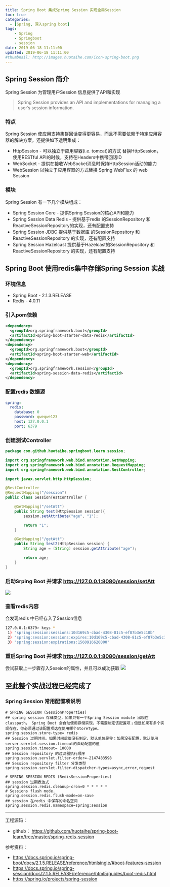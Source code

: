 ```yaml
---
title: Spring Boot 集成Spring Session 实现全局Session
toc: true
categories:
  - [Spring, 深入spring boot]
tags:
    - Spring 
    - Springboot 
    - session
date: 2019-06-18 11:11:00
updated: 2019-06-18 11:11:00
#thumbnail: http://images.huotaihe.com/icon-spring-boot.png
---
```



## Spring Session 简介
Spring Session 为管理用户Session 信息提供了API和实现
> Spring Session provides an API and implementations for managing a user’s session information.

  ### 特点
  Spring Session 使应用支持集群回话变得更容易，而且不需要依赖于特定应用容器的解决方案。还提供如下透明集成：
<!-- more -->  
  - HttpSession - 可以独立于应用容器(i.e. tomcat)的方式 替换HttpSession，使用RESTful API的时候，支持在Headers中携带回话ID
  - WebSocket - 提供在接收WebSocket消息时保持HttpSession活动的能力
  - WebSession 以独立于应用容器的方式替换 Spring WebFlux 的 web Session


 ### 模块

  Spring Session 有一下几个模块组成：
  - Spring Session Core - 提供Spring Session的核心API和能力
  - Spring Session Data Redis - 提供基于redis 的SessionRepository 和 ReactiveSessionRepository的实现，还有配置支持
  - Spring Session JDBC 提供基于数据库 的SessionRepository 和 ReactiveSessionRepository 的实现，还有配置支持
  - Spring Session Hazelcast  提供基于Hazelcast的SessionRepository 和 ReactiveSessionRepository 的实现，还有配置支持 

## Spring Boot 使用redis集中存储Spring Session 实战
### 环境信息
- Spring Boot - 2.1.3.RELEASE
- Redis - 4.0.11

### 引入pom依赖
```xml
<dependency>
  <groupId>org.springframework.boot</groupId>
  <artifactId>spring-boot-starter-data-redis</artifactId>
</dependency>
<dependency>
  <groupId>org.springframework.boot</groupId>
  <artifactId>spring-boot-starter-web</artifactId>
</dependency>
<dependency>
  <groupId>org.springframework.session</groupId>
  <artifactId>spring-session-data-redis</artifactId>
</dependency>
```

### 配置redis 数据源
```yml
spring:
  redis:
    database: 0
    password: qweqwe123
    host: 127.0.0.1
    port: 6379
```

### 创建测试Controller
```java
package com.github.huotaihe.springboot.learn.session;

import org.springframework.web.bind.annotation.GetMapping;
import org.springframework.web.bind.annotation.RequestMapping;
import org.springframework.web.bind.annotation.RestController;

import javax.servlet.http.HttpSession;

@RestController
@RequestMapping("/session")
public class SessionTestController {

    @GetMapping("/setAtt")
    public String test(HttpSession session){
        session.setAttribute("age", "1");

        return "1";
    }

    @GetMapping("/getAtt")
    public String test2(HttpSession session) {
        String age = (String) session.getAttribute("age");

        return age;
    }
}
```

### 启动Srping Boot 并请求 http://127.0.0.1:8080/session/setAtt
![](http://images.huotaihe.com/2019-06-19-11-33-20.png)

### 查看redis内容
会发现redis 中已经存入了Session信息
```bash
127.0.0.1:6379> keys *
 1) "spring:session:sessions:10d169c5-cbad-4308-81c5-ef87b3e5c10b"
 2) "spring:session:sessions:expires:10d169c5-cbad-4308-81c5-ef87b3e5c10b"
 3) "spring:session:expirations:1560916620000"
```

### 重启Spring Boot 并请求 http://127.0.0.1:8080/session/getAtt
尝试获取上一步骤存入Seseion的属性，并且可以成功获取
![](http://images.huotaihe.com/2019-06-19-11-38-38.png)

至此整个实战过程已经完成了
---

### Spring Session 常用配置项说明
```properties
# SPRING SESSION (SessionProperties)
## spring session 存储类型，如果只有一个Spring Session module 出现在classpath， Spring Boot 会自动使用存储实现，不需要制定该配置项；但是如果有多个实现存在，你必须通过该配置项选在使用哪个StoreType。
spring.session.store-type= redis
## Session 过期时间。如果时间后缀没有制定，默认单位是秒；如果没有配置，默认使用server.servlet.session.timeout的自动配置的值
spring.session.timeout= 10000
## Session repository 的过滤器执行顺序
spring.session.servlet.filter-order=-2147483598 
## Session repository filter 分发类型
spring.session.servlet.filter-dispatcher-types=async,error,request 

# SPRING SESSION REDIS (RedisSessionProperties)
## session 过期表达式
spring.session.redis.cleanup-cron=0 * * * * *
# Sessions flush mode.
spring.session.redis.flush-mode=on-save
## session 在redis 中保存的命名空间 
spring.session.redis.namespace=spring:session
```
---
工程源码：
- github： https://github.com/huotaihe/spring-boot-learn/tree/master/spring-redis-session

参考资料：
- https://docs.spring.io/spring-boot/docs/2.1.5.RELEASE/reference/htmlsingle/#boot-features-session
- https://docs.spring.io/spring-session/docs/2.1.5.RELEASE/reference/html5/guides/boot-redis.html
- https://spring.io/projects/spring-session